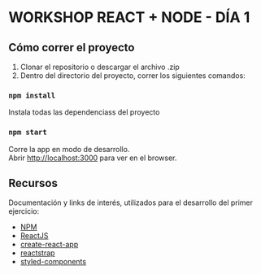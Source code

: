 # WORKSHOP REACT + NODE - DÍA 1

## Cómo correr el proyecto

1. Clonar el repositorio o descargar el archivo .zip
2. Dentro del directorio del proyecto, correr los siguientes comandos:

### `npm install`

Instala todas las dependenciass del proyecto

### `npm start`

Corre la app en modo de desarrollo.<br>
Abrir [http://localhost:3000](http://localhost:3000) para ver en el browser.

## Recursos

Documentación y links de interés, utilizados para el desarrollo del primer ejercicio:

- [NPM](https://docs.npmjs.com/about-npm/)
- [ReactJS](https://reactjs.org/)
- [create-react-app](https://github.com/facebook/create-react-app )
- [reactstrap](https://reactstrap.github.io/)
- [styled-components](https://www.styled-components.com/)
